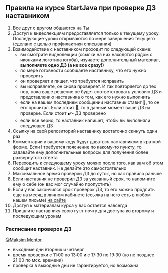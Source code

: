 ## Правила на курсе StartJava при проверке ДЗ наставником

1. Все друг с другом общаются на Ты
1. Доступ к видеолекциям предоставляется только к текущему уроку. Последующие уроки открываются по мере завершения текущего (сделано с целью профилактики списывания)
1. Взаимодействие с наставником проходит по следующей схеме:
    - вы смотрите видеолекции (ссылки на них находятся рядом с иконками логотипа ютуба), изучаете дополнительный материал, **выполняете одно ДЗ (а не все сразу!)**
    - по мере готовности сообщаете наставнику, что его нужно проверить
    - он проверяет и пишет, что требуется исправить
    - вы исправляете, он снова проверяет. И так повторяется до тех пор, пока ваше решение не будет соответствовать условию ДЗ и представлению наставника о том, как его нужно выполнить
    - если на вашем последнем сообщении наставник ставит 📌, то он его прочитал. Если стоит 🧐, то в данный момент ваше ДЗ на проверке. Если стоит ✔️- ДЗ проверено
    - если все верно, то наставник напишет, чтобы вы выполняли следующее ДЗ
1. Ссылку на свой репозиторий наставнику достаточно скинуть один раз
1. Комментарии к вашему коду будут даваться наставником в краткой форме. Если l требуется пояснение по какому-то пункту, то задавайте ему дополнительные вопросы для получения более развернутого ответа
1. Переходить к следующему уроку можно после того, как вам об этом сообщит наставник. Не делайте это самостоятельно
1. Максимальное время проверки ДЗ до суток, но как правило раньше
1. Если наставник не проверил ДЗ за указанный срок, то напомните ему о себе (он вас мог случайно пропустить)
1. Если у вас закончился срок проверок ДЗ, то его можно продлить еще на месяц в личном кабинете (ссылка на него есть в любом нашем письме) [на сайте](https://javaops.ru/)
1. Доступ к материалам курса у вас остается навсегда
1. Пришлите наставнику свою гугл-почту для доступа ко второму и последующим урокам

### Расписание проверок ДЗ

[@Maksim Mentor](https://startjava.slack.com/team/U8Q97RH5Y)
- выходные дни вторник и четверг
- время проверки с 11:00 по 13:00 и с 17:30 по 19:30 (но не позднее 21:00 по мск. времени)
- проверка в выходные дни не гарантируется, но возможна
